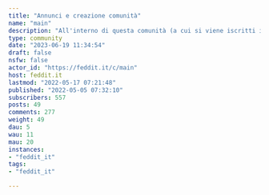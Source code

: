 ```yaml
---
title: "Annunci e creazione comunità" 
name: "main"
description: "All'interno di questa comunità (a cui si viene iscritti in automatico quando vi iscrivete su Feddit) **troverete gli annunci di Feddit**.Inoltre **se volete creare una vostra comunità potete aprire un post qui** chiedendolo: vi basterà dirci il nome della comunità, di cosa parlerà e come pensavate di moderarla.Vi contatteremo privatamente per poterla aprire!"
type: community
date: "2023-06-19 11:34:54"
draft: false
nsfw: false
actor_id: "https://feddit.it/c/main"
host: feddit.it
lastmod: "2022-05-17 07:21:48"
published: "2022-05-05 07:32:10"
subscribers: 557
posts: 49
comments: 277
weight: 49
dau: 5
wau: 11
mau: 20
instances:
- "feddit_it"
tags: 
- "feddit_it"

---
```

